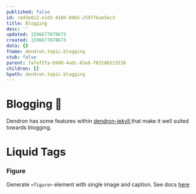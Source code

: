 ```yaml
---
published: false
id: ced3e812-e1d3-410d-84b5-25977bae5ec3
title: Blogging
desc: ''
updated: 1596677078673
created: 1596677078673
data: {}
fname: dendron.topic.blogging
stub: false
parent: 7a7af2fa-b9d0-4adc-81e6-f03186123539
children: []
hpath: dendron.topic.blogging
---
```

# Blogging 🚧

Dendron has some features within [dendron-jekyll ](4c0ef322-3006-405c-9a66-3134dd9649a5) that make it well suited towards blogging.

# Liquid Tags

### Figure

Generate `<figure>` element with single image and caption. See docs [here](https://mmistakes.github.io/minimal-mistakes/docs/helpers/#figure)
